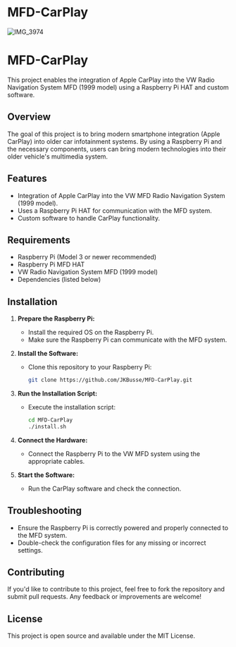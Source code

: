 # MFD-CarPlay
![IMG_3974](https://github.com/user-attachments/assets/cc56ef14-f076-45bd-b7d5-588ebdd775c3)

# MFD-CarPlay

This project enables the integration of Apple CarPlay into the VW Radio Navigation System MFD (1999 model) using a Raspberry Pi HAT and custom software.

## Overview

The goal of this project is to bring modern smartphone integration (Apple CarPlay) into older car infotainment systems. By using a Raspberry Pi and the necessary components, users can bring modern technologies into their older vehicle's multimedia system.

## Features

- Integration of Apple CarPlay into the VW MFD Radio Navigation System (1999 model).
- Uses a Raspberry Pi HAT for communication with the MFD system.
- Custom software to handle CarPlay functionality.

## Requirements

- Raspberry Pi (Model 3 or newer recommended)
- Raspberry Pi MFD HAT
- VW Radio Navigation System MFD (1999 model)
- Dependencies (listed below)

## Installation

1. **Prepare the Raspberry Pi:**
   - Install the required OS on the Raspberry Pi.
   - Make sure the Raspberry Pi can communicate with the MFD system.

2. **Install the Software:**
   - Clone this repository to your Raspberry Pi:
     ```bash
     git clone https://github.com/JKBusse/MFD-CarPlay.git
     ```

3. **Run the Installation Script:**
   - Execute the installation script:
     ```bash
     cd MFD-CarPlay
     ./install.sh
     ```

4. **Connect the Hardware:**
   - Connect the Raspberry Pi to the VW MFD system using the appropriate cables.

5. **Start the Software:**
   - Run the CarPlay software and check the connection.

## Troubleshooting

- Ensure the Raspberry Pi is correctly powered and properly connected to the MFD system.
- Double-check the configuration files for any missing or incorrect settings.

## Contributing

If you'd like to contribute to this project, feel free to fork the repository and submit pull requests. Any feedback or improvements are welcome!

## License

This project is open source and available under the MIT License.

